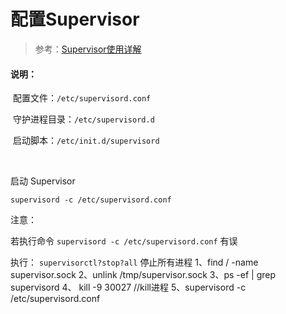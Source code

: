 # 配置Supervisor

> 参考：[Supervisor使用详解](https://www.jianshu.com/p/0b9054b33db3)

#### 说明：

​	配置文件：`/etc/supervisord.conf`

​	守护进程目录：`/etc/supervisord.d`

​	启动脚本：`/etc/init.d/supervisord`

​	

启动 Supervisor 

```shell
supervisord -c /etc/supervisord.conf
```

注意：

若执行命令 `supervisord -c /etc/supervisord.conf` 有误

执行：
`supervisorctl?stop?all` 停止所有进程
1、find / -name supervisor.sock
2、unlink /tmp/supervisor.sock 
3、ps -ef | grep supervisord
4、 kill -9 30027 //kill进程 
5、supervisord -c /etc/supervisord.conf